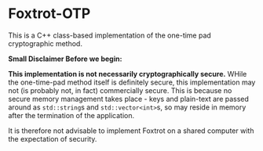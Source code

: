 # Foxtrot-OTP
This is a C++ class-based implementation of the one-time pad cryptographic method.

<b>Small Disclaimer Before we begin:</b>

<b>This implementation is not necessarily cryptographically secure.</b> WHile the one-time-pad method itself is definitely secure, this 
implementation may not (is probably not, in fact) commercially secure. This is because no secure memory management takes place - keys and plain-text are passed around as `std::string`s and `std::vector<int>`s, so may reside in memory after the termination of the application.

It is therefore not advisable to implement Foxtrot on a shared computer with the expectation of security.
